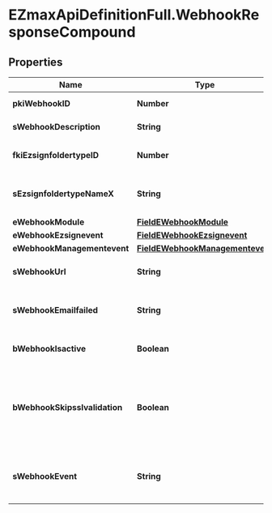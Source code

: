 # EZmaxApiDefinitionFull.WebhookResponseCompound

## Properties

Name | Type | Description | Notes
------------ | ------------- | ------------- | -------------
**pkiWebhookID** | **Number** | The unique ID of the Webhook | 
**sWebhookDescription** | **String** | The description of the Webhook | 
**fkiEzsignfoldertypeID** | **Number** | The unique ID of the Ezsignfoldertype. | [optional] 
**sEzsignfoldertypeNameX** | **String** | The name of the Ezsignfoldertype in the language of the requester | [optional] 
**eWebhookModule** | [**FieldEWebhookModule**](FieldEWebhookModule.md) |  | 
**eWebhookEzsignevent** | [**FieldEWebhookEzsignevent**](FieldEWebhookEzsignevent.md) |  | [optional] 
**eWebhookManagementevent** | [**FieldEWebhookManagementevent**](FieldEWebhookManagementevent.md) |  | [optional] 
**sWebhookUrl** | **String** | The URL of the Webhook callback | 
**sWebhookEmailfailed** | **String** | The email that will receive the Webhook in case all attempts fail | 
**bWebhookIsactive** | **Boolean** | Whether the Webhook is active or not | [optional] 
**bWebhookSkipsslvalidation** | **Boolean** | Wheter the server&#39;s SSL certificate should be validated or not. Not recommended to skip for production use | 
**sWebhookEvent** | **String** | The concatenated string to describe the Webhook event | 


